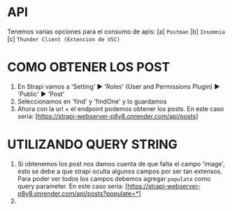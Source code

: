 # API
Tenemos varias opciones para el consumo de apis:
[a] `Postman`
[b] `Insomnia`
[c] `Thunder Client (Extencion de VSC)`

# COMO OBTENER LOS POST
1. En Strapi vamos a 'Setting' ► 'Roles' (User and Permissions Plugin) ► 'Public' ► 'Post'
2. Seleccionamos en 'find' y 'findOne' y lo guardamos
3. Ahora con la url + el endpoint podemos obtener los posts. En este caso seria:
[https://strapi-webserver-p8y8.onrender.com/api/posts]

# UTILIZANDO QUERY STRING
1. Si obtenemos los post nos damos cuenta de que falta el campo 'image', esto se debe a que strapi oculta algunos campos por ser tan extensos. Para poder ver todos los campos debemos agregar `populate` como query parameter. En este caso seria: [https://strapi-webserver-p8y8.onrender.com/api/posts?populate=*]
2. 

